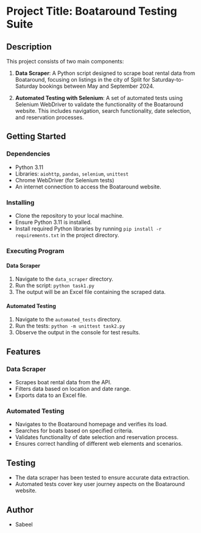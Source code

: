 # Project Title: Boataround Testing Suite

## Description

This project consists of two main components:

1. **Data Scraper**: A Python script designed to scrape boat rental data from Boataround, focusing on listings in the city of Split for Saturday-to-Saturday bookings between May and September 2024.

2. **Automated Testing with Selenium**: A set of automated tests using Selenium WebDriver to validate the functionality of the Boataround website. This includes navigation, search functionality, date selection, and reservation processes.

## Getting Started

### Dependencies

- Python 3.11
- Libraries: `aiohttp`, `pandas`, `selenium`, `unittest`
- Chrome WebDriver (for Selenium tests)
- An internet connection to access the Boataround website.

### Installing

- Clone the repository to your local machine.
- Ensure Python 3.11 is installed.
- Install required Python libraries by running `pip install -r requirements.txt` in the project directory.

### Executing Program

#### Data Scraper

1. Navigate to the `data_scraper` directory.
2. Run the script: `python task1.py`
3. The output will be an Excel file containing the scraped data.

#### Automated Testing

1. Navigate to the `automated_tests` directory.
2. Run the tests: `python -m unittest task2.py`
3. Observe the output in the console for test results.

## Features

### Data Scraper

- Scrapes boat rental data from the API.
- Filters data based on location and date range.
- Exports data to an Excel file.

### Automated Testing

- Navigates to the Boataround homepage and verifies its load.
- Searches for boats based on specified criteria.
- Validates functionality of date selection and reservation process.
- Ensures correct handling of different web elements and scenarios.

## Testing

- The data scraper has been tested to ensure accurate data extraction.
- Automated tests cover key user journey aspects on the Boataround website.


## Author

- Sabeel
